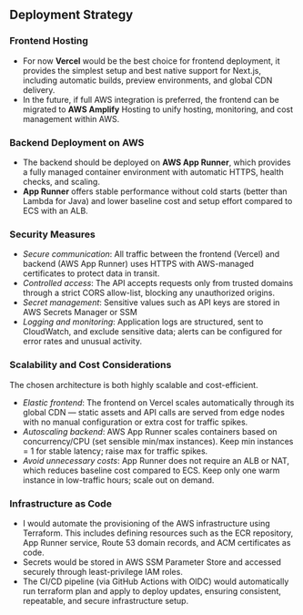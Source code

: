 ## Deployment Strategy

### Frontend Hosting

- For now **Vercel** would be the best choice for frontend deployment, it provides the simplest setup and best native support for Next.js, including automatic builds, preview environments, and global CDN delivery.
- In the future, if full AWS integration is preferred, the frontend can be migrated to **AWS Amplify** Hosting to unify hosting, monitoring, and cost management within AWS.

### Backend Deployment on AWS

- The backend should be deployed on **AWS App Runner**, which provides a fully managed container environment with automatic HTTPS, health checks, and scaling.
- **App Runner** offers stable performance without cold starts (better than Lambda for Java) and lower baseline cost and setup effort compared to ECS with an ALB.

### Security Measures

- _Secure communication_: All traffic between the frontend (Vercel) and backend (AWS App Runner) uses HTTPS with AWS-managed certificates to protect data in transit.
- _Controlled access_: The API accepts requests only from trusted domains through a strict CORS allow-list, blocking any unauthorized origins.
- _Secret management_: Sensitive values such as API keys are stored in AWS Secrets Manager or SSM
- _Logging and monitoring_: Application logs are structured, sent to CloudWatch, and exclude sensitive data; alerts can be configured for error rates and unusual activity.

### Scalability and Cost Considerations

The chosen architecture is both highly scalable and cost-efficient.

- _Elastic frontend_: The frontend on Vercel scales automatically through its global CDN — static assets and API calls are served from edge nodes with no manual configuration or extra cost for traffic spikes.
- _Autoscaling backend_: AWS App Runner scales containers based on concurrency/CPU (set sensible min/max instances). Keep min instances = 1 for stable latency; raise max for traffic spikes.
- _Avoid unnecessary costs_: App Runner does not require an ALB or NAT, which reduces baseline cost compared to ECS. Keep only one warm instance in low-traffic hours; scale out on demand.

### Infrastructure as Code

- I would automate the provisioning of the AWS infrastructure using Terraform. This includes defining resources such as the ECR repository, App Runner service, Route 53 domain records, and ACM certificates as code.
- Secrets would be stored in AWS SSM Parameter Store and accessed securely through least-privilege IAM roles.
- The CI/CD pipeline (via GitHub Actions with OIDC) would automatically run terraform plan and apply to deploy updates, ensuring consistent, repeatable, and secure infrastructure setup.
